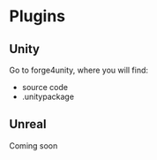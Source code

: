 # Plugins
## Unity
Go to forge4unity, where you will find:
- source code
- .unitypackage

## Unreal
Coming soon  
